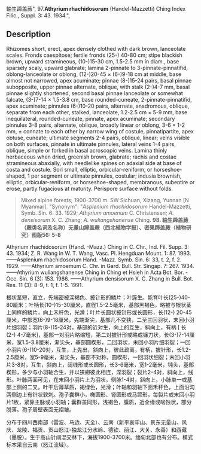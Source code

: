 轴生蹄盖蕨",
97.**Athyrium rhachidosorum** (Handel-Mazzetti) Ching Index Filic., Suppl. 3: 43. 1934.",

## Description
Rhizomes short, erect, apex densely clothed with dark brown, lanceolate scales. Fronds caespitose; fertile fronds (25-) 40-80 cm; stipe blackish brown, upward stramineous, (10-)15-30 cm, 1.5-2.5 mm in diam., base sparsely scaly, upward glabrate; lamina 2-pinnate to 3-pinnate-pinnatifid, oblong-lanceolate or oblong, (12-)20-45 × (6-)9-18 cm at middle, base almost not narrowed, apex acuminate; pinnae (8-)15-24 pairs, basal pinnae subopposite, upper pinnae alternate, oblique, with stalk (2-)4-7 mm, basal pinnae slightly shortened, second basal pinnae lanceolate or somewhat falcate, (3-)7-14 × 1.5-3.8 cm, base rounded-cuneate, 2-pinnate-pinnatifid, apex acuminate; pinnules (6-)10-20 pairs, alternate, anadromous, oblique, separate from each other, stalked, lanceolate, 1.2-2.5 cm × 5-9 mm, base inequilateral, rounded-cuneate, pinnate, apex acuminate; secondary pinnules 3-8 pairs, alternate, oblique, broadly linear or oblong, 3-6 × 1-2 mm, ± connate to each other by narrow wing of costule, pinnatipartite, apex obtuse, cuneate; ultimate segments 2-4 pairs, oblique, linear; veins visible on both surfaces, pinnate in ultimate pinnules, lateral veins 1-4 pairs, oblique, simple or forked in basal acroscopic veins. Lamina thinly herbaceous when dried, greenish brown, glabrate; rachis and costae stramineous abaxially, with needlelike spines on adaxial side at base of costa and costule. Sori small, elliptic, orbicular-reniform, or horseshoe-shaped, 1 per segment or ultimate pinnules, costular; indusia brownish, elliptic, orbicular-reniform, or horseshoe-shaped, membranous, subentire or erose, partly fugacious at maturity. Perispore surface without folds.

> Mixed alpine forests; 1900-3700 m. SW Sichuan, Xizang, Yunnan [N Myanmar].
  "Synonym": "*Asplenium rhachidosorum* Handel-Mazzetti, Symb. Sin. 6: 33. 1929; *Athyrium amoenum* C. Christensen; *A. densisorum* X. C. Zhang; *A. wuliangshanense* Ching.
**98. 轴生蹄盖蕨（蕨类名词及名称）无量山蹄盖蕨（西北植物学报）、密果蹄盖蕨（植物研究）图版56: 5-8**

Athyrium rhachidosorum (Hand. -Mazz.) Ching in C. Chr., Ind. Fil. Supp. 3: 43. 1934; Z. R. Wang in W. T. Wang, Vasc. Pl. Hengduan Mount. 1: 87. 1993. ——Asplenium rhachidosorum Hand. -Mazz. Symb. Sin. 6: 33, t. 2, f. 2. 1929. ——Athyrium amoemum C. Chr. in Gard. Bull. Str. Singap. 7: 267. 1934. ——Athyrium wuliangshanense Ching in Ching et Hsieh in Acta Bot. Bor. -Occ. Sin. 6 (3): 153. 1986. ——Athyrium densisorum X. C. Zhang in Bull. Bot. Res. 11 (3): 8-9, t. 1, f. 1-5. 1991.

根状茎短，直立，先端密被深褐色、披针形的鳞片；叶簇生。能育叶长(25-)40-80厘米；叶柄长(10-)15-30厘米，直径1.5-2.5毫米，基部黑褐色，略被与根状茎上同样的鳞片，向上禾秆色，光滑；叶片长圆状披针形或长圆形，长(12-) 20-45厘米，中部宽(6-)9-18厘米，先端渐尖，基部几不变狭，二至三回羽状，末回小羽片细羽裂；羽片(8-)15-24对，基部的近对生，向上的互生，斜向上，有柄 [ 长(2-) 4-7毫米]，基部一对羽片略缩短，第二对披针形或略成镰刀状，长(3-)7-14厘米，宽1.5-3.8厘米，渐尖头，基部圆楔形，二回羽状，末回小羽片细羽裂；一回小羽片(6-)10-20对，互生，上先出，斜向上，彼此疏离，有柄，披针形，长1.2-2.5厘米，宽5-9毫米，渐尖头，基部不对称，圆楔形，一回羽状细裂；末回小羽片3-8对，互生，斜向上，阔线形或长圆形，长3-6毫米，宽1-2毫米，钝头，基部楔形，多少与小羽轴合生，并以狭翅彼此相连，深羽裂；裂片2-4对，斜向上，线形。叶脉两面可见，在末回小羽片上为羽状，侧脉1-4对，斜向上，小脉单一或基部上侧的二叉。叶干后薄草质，褐绿色，光滑；叶轴和羽轴下面禾秆色，上面沿沟两侧边上有针状软刺。孢子囊群小，椭圆形、肾圆形或马蹄形，每裂片或末回小羽片1枚，紧靠主脉或小羽轴；囊群盖同形，浅褐色，膜质，近全缘或啮蚀状，部分脱落。孢子周壁表面无褶皱。

分布于四川西南部（雷波、马边、天全）、云南（新平哀牢山、景东无量山、风庆、龙陵、福贡、贡山怒江-独龙江分水岭、德钦、丽江、大关、永善）和西藏（墨脱）。生于高山针阔混交林下，海拔1900-3700米。缅甸北部也有分布。模式标本采自云南（怒江流域）。
